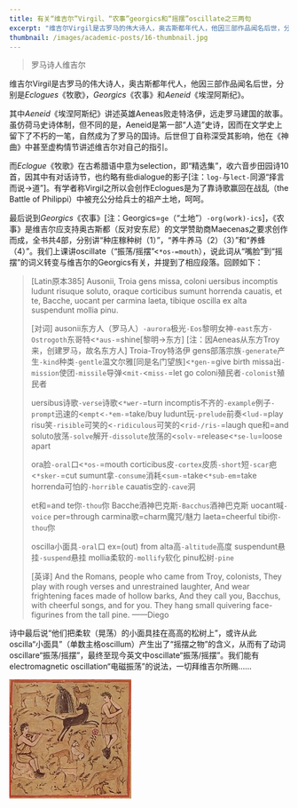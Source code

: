 ```yaml
---
title: 有关“维吉尔”Virgil、“农事”georgics和“摇摆”oscillate之三两句
excerpt: "维吉尔Virgil是古罗马的伟大诗人，奥古斯都年代人，他因三部作品闻名后世，分别是Eclogues《牧歌》，Georgics《农事》和Aeneid《埃涅阿斯纪》。"
thumbnail: /images/academic-posts/16-thumbnail.jpg
---
```


> 罗马诗人维吉尔

维吉尔Virgil是古罗马的伟大诗人，奥古斯都年代人，他因三部作品闻名后世，分别是*Eclogues*《牧歌》，*Georgics*《农事》和*Aeneid*《埃涅阿斯纪》。

<!--more-->

其中*Aeneid*《埃涅阿斯纪》讲述英雄Aeneas败走特洛伊，远走罗马建国的故事。虽仿荷马史诗体制，但不同的是，Aeneid是第一部“人造”史诗，因而在文学史上留下了不朽的一笔，自然成为了罗马的国诗。后世但丁自称深受其影响，他在《神曲》中甚至虚构情节讲述维吉尔对自己的指引。

而*Eclogue*《牧歌》在古希腊语中意为selection，即“精选集”，收六音步田园诗10首，因其中有对话诗节，也约略有些dialogue的影子[注：`log-`与`lect-`同源“择言而说->道”]。有学者称Virgil之所以会创作Eclogues是为了靠诗歌赢回在战乱（the Battle of Philippi）中被充公分给兵士的祖产土地，呵呵。

最后说到*Georgics*《农事》[注：Georgics=`ge`（“土地”）`-org(work)-ics`]，《农事》是维吉尔应支持奥古斯都（反对安东尼）的文学赞助商Maecenas之要求创作而成，全书共4部，分别讲“种庄稼种树（1）”，“养牛养马（2）（3）”和“养蜂（4）”。我们上课讲oscillate（“振荡/摇摆”<`*os-=mouth`），说此词从“嘴脸”到“摇摆”的词义转变与维吉尔的Georgics有关，并提到了相应段落。回顾如下：

> [Latin原本385]
> Ausonii, Troia gens missa, coloni
> uersibus incomptis ludunt risuque soluto,
> oraque corticibus sumunt horrenda cauatis,
> et te, Bacche, uocant per carmina laeta, tibique
> oscilla ex alta suspendunt mollia pinu.
>
> [对词]
> ausonii东方人（罗马人）`-aurora`极光`-Eos`黎明女神`-east`东方`-Ostrogoth`东哥特<`*aus-`=shine[黎明->东方] [注：因Aeneas从东方Troy来，创建罗马，故名东方人]
> Troia-Troy特洛伊
> gens部落宗族`-generate`产生`-kind`种类`-gentle`温文尔雅[同是名门望族]<`*gen-`=give birth
> missa出`-mission`使团`-missile`导弹<`mit-`<`miss-`=let go
> coloni殖民者`-colonist`殖民者
>
> uersibus诗歌`-verse`诗歌<`*wer-`=turn
> incomptis不齐的`-example`例子`-prompt`迅速的<`empt`<`-*em-`=take/buy
> ludunt玩`-prelude`前奏<`lud-`=play
> risu笑`-risible`可笑的<`-ridiculous`可笑的<`rid-/ris-`=laugh
> que和=and
> soluto放荡`-solve`解开`-dissolute`放荡的<`solv-`=release<`*se-lu`=loose apart
>
> ora脸`-oral`口<`*os-`=mouth
> corticibus皮`-cortex`皮质`-short`短`-scar`疤<`*sker-`=cut
> sumunt拿`-consume`消耗<`sum-`=take<`*sub-em`=take
> horrenda可怕的`-horrible`
> cauatis空的`-cave`洞
>
> et和=and
> te你`-thou`你
> Bacche酒神巴克斯`-Bacchus`酒神巴克斯
> uocant喊`-voice`
> per=through
> carmina歌=charm魔咒/魅力
> laeta=cheerful
> tibi你`-thou`你
>
> oscilla小面具`-oral`口
> ex=(out) from
> alta高`-altitude`高度
> suspendunt悬挂`-suspend`悬挂
> mollia柔软的`-mollify`软化
> pinu松树`-pine`
>
> [英译]
> And the Romans, people who came from Troy, colonists,
> They play with rough verses and unrestrained laughter,
> And wear frightening faces made of hollow barks,
> And they call you, Bacchus, with cheerful songs, and for you.
> They hang small quivering face-figurines from the tall pine.
> ——Diego

诗中最后说“他们把柔软（晃荡）的小面具挂在高高的松树上”，或许从此oscilla“小面具”（单数主格oscillum）产生出了“摇摆之物”的含义，从而有了动词oscillare“振荡/摇摆”，最终至现今英文中oscillate“振荡/摇摆”。我们能有electromagnetic oscillation“电磁振荡”的说法，一切拜维吉尔所赐……

![Figure 1](/images/academic-posts/16-1.jpg)